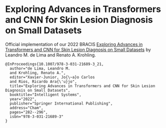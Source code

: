 # Exploring Advances in Transformers and CNN for Skin Lesion Diagnosis on Small Datasets
Official implementation of our 2022 BRACIS [Exploring Advances in Transformers and CNN for Skin Lesion Diagnosis on Small Datasets](https://doi.org/10.1007/978-3-031-21689-3_21) by Leandro M. de Lima and Renato A. Krohling.

```
@InProceedings{10.1007/978-3-031-21689-3_21,
  author="de Lima, Leandro M.
  and Krohling, Renato A.",
  editor="Xavier-Junior, Jo{\~a}o Carlos
  and Rios, Ricardo Ara{\'u}jo",
  title="Exploring Advances in Transformers and CNN for Skin Lesion Diagnosis on Small Datasets",
  booktitle="Intelligent Systems",
  year="2022",
  publisher="Springer International Publishing",
  address="Cham",
  pages="282--296",
  isbn="978-3-031-21689-3"
}

```
